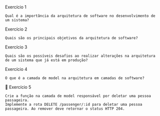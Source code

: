  Exercício 1

    Qual é a importância da arquitetura de software no desenvolvimento de um sistema?

Exercício 2

    Quais são os principais objetivos da arquitetura de software?

Exercício 3

    Quais são os possíveis desafios ao realizar alterações na arquitetura de um sistema que já está em produção?

Exercício 4

    O que é a camada de model na arquitetura em camadas de software?

🚀 Exercício 5

    Crie a função na camada de model responsável por deletar uma pessoa passageira.
    Implemente a rota DELETE /passenger/:id para deletar uma pessoa passageira. Ao remover deve retornar o status HTTP 204.
